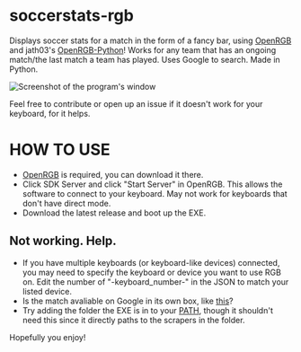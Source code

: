 # soccerstats-rgb
Displays soccer stats for a match in the form of a fancy bar, using [OpenRGB](https://gitlab.com/CalcProgrammer1/OpenRGB) and jath03's [OpenRGB-Python](https://github.com/jath03/openrgb-python)! Works for any team that has an ongoing match/the last match a team has played. Uses Google to search. Made in Python.

![Screenshot of the program's window](https://i.imgur.com/aEmOiYo.png)

Feel free to contribute or open up an issue if it doesn't work for your keyboard, for it helps.

# HOW TO USE
- [OpenRGB](https://openrgb.org/) is required, you can download it there. 
- Click SDK Server and click "Start Server" in OpenRGB. This allows the software to connect to your keyboard. May not work for keyboards that don't have direct mode.
- Download the latest release and boot up the EXE.

## Not working. Help.

- If you have multiple keyboards (or keyboard-like devices) connected, you may need to specify the keyboard or device you want to use RGB on. Edit the number of "-keyboard_number-" in the JSON to match your listed device.
- Is the match avaliable on Google in its own box, like [this](https://i.imgur.com/WFO2Fqi.png)? 
- Try adding the folder the EXE is in to your [PATH](https://stackoverflow.com/questions/44272416/how-to-add-a-folder-to-path-environment-variable-in-windows-10-with-screensho), though it shouldn't need this since it directly paths to the scrapers in the folder.

Hopefully you enjoy! 
